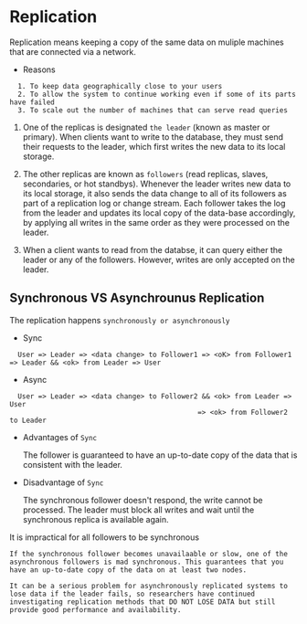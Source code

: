 # Replication

Replication means keeping a copy of the same data on muliple machines that are connected via a network.
* Reasons
```
  1. To keep data geographically close to your users
  2. To allow the system to continue working even if some of its parts have failed
  3. To scale out the number of machines that can serve read queries
```

1. One of the replicas is designated `the leader` (known as master or primary). When clients want to write to the database, they must send their requests to the leader, which first writes the new data to its local storage.

2. The other replicas are known as `followers` (read replicas, slaves, secondaries, or hot standbys). Whenever the leader writes new data to its local storage, it also sends the data change to all of its followers as part of a replication log or change stream. Each follower takes the log from the leader and updates its local copy of the data-base accordingly, by applying all writes in the same order as they were processed on the leader.

3. When a client wants to read from the databse, it can query either the leader or any of the followers. However, writes are only accepted on the leader.

## Synchronous VS Asynchrounus Replication
The replication happens `synchronously or asynchronously`
* Sync
```
  User => Leader => <data change> to Follower1 => <oK> from Follower1 => Leader && <ok> from Leader => User
```

* Async
```
  User => Leader => <data change> to Follower2 && <ok> from Leader => User
                                              => <ok> from Follower2 to Leader
```

* Advantages of `Sync`

  The follower is guaranteed to have an up-to-date copy of the data that is consistent with the leader.
* Disadvantage of `Sync`

  The synchronous follower doesn't respond, the write cannot be processed. The leader must block all writes and wait until the synchronous replica is available again.

It is impractical for all followers to be synchronous
```
If the synchronous follower becomes unavailaable or slow, one of the asynchronous followers is mad synchronous. This guarantees that you have an up-to-date copy of the data on at least two nodes.

It can be a serious problem for asynchronously replicated systems to lose data if the leader fails, so researchers have continued investigating replication methods that DO NOT LOSE DATA but still provide good performance and availability.
```